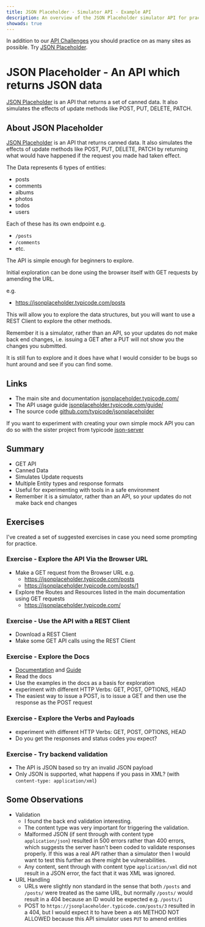 ```yaml
---
title: JSON Placeholder - Simulator API - Example API
description: An overview of the JSON Placeholder simulator API for practicing tooling requests.
showads: true
---
```


In addition to our [API Challenges](/gui/challenges) you should practice on as many sites as possible. Try [JSON Placeholder](https://jsonplaceholder.typicode.com/).

# JSON Placeholder - An API which returns JSON data

[JSON Placeholder](https://jsonplaceholder.typicode.com/) is an API that returns a set of canned data. It also simulates the effects of update methods like POST, PUT, DELETE, PATCH.

## About JSON Placeholder

[JSON Placeholder](https://jsonplaceholder.typicode.com/) is an API that returns canned data. It also simulates the effects of update methods like POST, PUT, DELETE, PATCH by returning what would have happened if the request you made had taken effect.

The Data represents 6 types of entities:

- posts
- comments
- albums
- photos
- todos
- users

Each of these has its own endpoint e.g.

- `/posts`
- `/comments`
- etc.

The API is simple enough for beginners to explore.

Initial exploration can be done using the browser itself with GET requests by amending the URL.

e.g. 

- https://jsonplaceholder.typicode.com/posts

This will allow you to explore the data structures, but you will want to use a REST Client to explore the other methods. 

Remember it is a simulator, rather than an API, so your updates do not make back end changes, i.e. issuing a GET after a PUT will not show you the changes you submitted.

It is still fun to explore and it does have what I would consider to be bugs so hunt around and see if you can find some.

## Links

- The main site and documentation [jsonplaceholder.typicode.com/](https://jsonplaceholder.typicode.com/)
- The API usage guide [jsonplaceholder.typicode.com/guide/](https://jsonplaceholder.typicode.com/guide/)
- The source code [github.com/typicode/jsonplaceholder](https://github.com/typicode/jsonplaceholder)

If you want to experiment with creating your own simple mock API you can do so with the sister project from typicode [json-server](https://github.com/typicode/json-server)

## Summary

- GET API
- Canned Data
- Simulates Update requests
- Multiple Entity types and response formats
- Useful for experimenting with tools in a safe environment
- Remember it is a simulator, rather than an API, so your updates do not make back end changes
## Exercises

I've created a set of suggested exercises in case you need some prompting for practice.

### Exercise - Explore the API Via the Browser URL

- Make a GET request from the Browser URL e.g.
  - https://jsonplaceholder.typicode.com/posts
  - https://jsonplaceholder.typicode.com/posts/1
- Explore the Routes and Resources listed in the main documentation using GET requests
  - https://jsonplaceholder.typicode.com/

### Exercise - Use the API with a REST Client

- Download a REST Client
- Make some GET API calls using the REST Client

### Exercise - Explore the Docs

- [Documentation](https://jsonplaceholder.typicode.com/) and [Guide](https://jsonplaceholder.typicode.com/guide/)
- Read the docs
- Use the examples in the docs as a basis for exploration
- experiment with different HTTP Verbs: GET, POST, OPTIONS, HEAD
- The easiest way to issue a POST, is to issue a GET and then use the response as the POST request

### Exercise - Explore the Verbs and Payloads

- experiment with different HTTP Verbs: GET, POST, OPTIONS, HEAD
- Do you get the responses and status codes you expect?

### Exercise - Try backend validation

- The API is JSON based so try an invalid JSON payload
- Only JSON is supported, what happens if you pass in XML? (with `content-type: application/xml`)


## Some Observations

- Validation
   - I found the back end validation interesting.
   - The content type was very important for triggering the validation.
   - Malformed JSON (if sent through with content type `application/json`) resulted in 500 errors rather than 400 errors, which suggests the server hasn't been coded to validate responses properly. If this was a real API rather than a simulator then I would want to test this further as there might be vulnerabilities.
   - Any content, sent through with content type `application/xml` did not result in a JSON error, the fact that it was XML was ignored.
- URL Handling
   - URLs were slightly non standard in the sense that both `/posts` and `/posts/` were treated as the same URL, but normally `/posts/` would result in a 404 because an ID would be expected e.g. `/posts/1`
   - POST to `https://jsonplaceholder.typicode.com/posts/3` resulted in a 404, but I would expect it to have been a `405` METHOD NOT ALLOWED because this API simulator uses `PUT` to amend entities

 